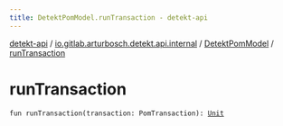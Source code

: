 ```yaml
---
title: DetektPomModel.runTransaction - detekt-api
---
```


[detekt-api](../../index.html) / [io.gitlab.arturbosch.detekt.api.internal](../index.html) / [DetektPomModel](index.html) / [runTransaction](./run-transaction.html)

# runTransaction

`fun runTransaction(transaction: PomTransaction): `[`Unit`](https://kotlinlang.org/api/latest/jvm/stdlib/kotlin/-unit/index.html)